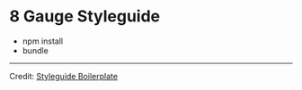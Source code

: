 # 8 Gauge Styleguide
- npm install
- bundle
---
Credit:
[Styleguide Boilerplate](https://github.com/mattrothenberg/styleguide-boilerplate)
